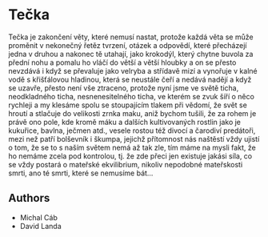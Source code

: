 # Tečka

Tečka je zakončení věty, které nemusí nastat, protože každá věta se může proměnit v nekonečný řetěz tvrzení, otázek a odpovědí, které přecházejí jedna v druhou a nakonec tě utahají, jako krokodýl, který chytne buvola za přední nohu a pomalu ho vláčí do větší a větší hloubky a on se přesto nevzdává i když se převaluje jako velryba a střídavě mizí a vynořuje v kalné vodě s křišťálovou hladinou, která se neustále čeří a nedává nadějí a když se uzavře, přesto není vše ztraceno, protože nyní jsme ve světě ticha, neodkladného ticha, nesnenesitelného ticha, ve kterém se zvuk šíří o něco rychleji a my klesáme spolu se stoupajícím tlakem při vědomí, že svět se hroutí a stlačuje do velikosti zrnka maku, aniž bychom tušili, že za rohem je právě ono pole, kde kromě máku a dalších kultivovaných rostlin jako je kukuřice, bavlna, ječmen atd., vesele rostou též divocí a čarodiví predátoři, mezi než patří bolševník i škumpa, jejichž přítomnost nás naštěstí vždy ujistí o tom, že se to s naším světem nemá až tak zle, tím máme na mysli fakt, že ho nemáme zcela pod kontrolou, tj. že zde přeci jen existuje jakási síla, co se vždy postará o mateřské ekvilibrium, nikoliv nepodobné mateřskosti smrti, ano té smrti, které se nemusíme bát…


## Authors

- Michal Cáb
- David Landa